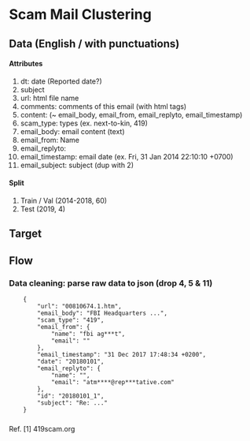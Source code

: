 # Scam Mail Clustering
## Data (English / with punctuations)

#### Attributes
1. dt: date (Reported date?)
2. subject
3. url: html file name
4. comments: comments of this email (with html tags)
5. content: (~ email_body, email_from, email_replyto, email_timestamp)
6. scam_type: types (ex. next-to-kin, 419)
7. email_body: email content (text)
8. email_from: Name <email>
9. email_replyto: <email>
10. email_timestamp: email date (ex. Fri, 31 Jan 2014 22:10:10 +0700)
11. email_subject: subject (dup with 2)

#### Split
1. Train / Val (2014-2018, 60)
2. Test (2019, 4)

## Target
## Flow
### Data cleaning: parse raw data to json (drop 4, 5 & 11)

```
	{
		"url": "00810674.1.htm",
		"email_body": "FBI Headquarters ...",
		"scam_type": "419", 
		"email_from": { 
			"name": "fbi ag***t",
			"email": ""
		},
		"email_timestamp": "31 Dec 2017 17:48:34 +0200",
		"date": "20180101",
		"email_replyto": {
			"name": "",
			"email": "atm****@rep***tative.com"
		},
		"id": "20180101_1",
		"subject": "Re: ..."
	}

```

### 
Ref. 
[1] 419scam.org